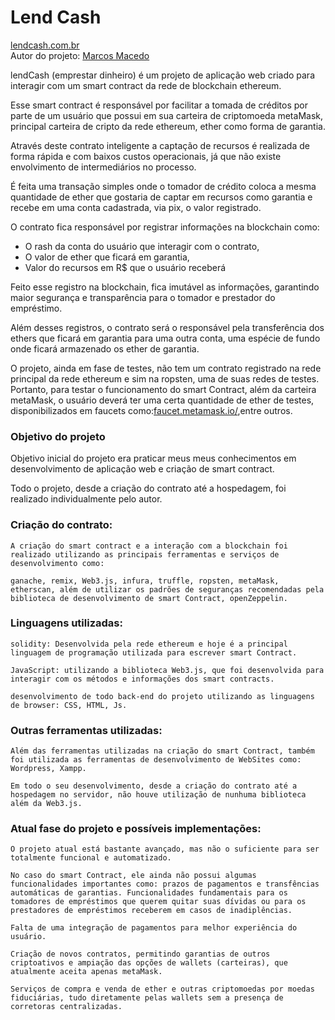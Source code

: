 # **Lend Cash**

[lendcash.com.br](https://lendcash.com.br/)  
Autor do projeto: [Marcos Macedo](https://github.com/MarcosPauloMacedo)

lendCash (emprestar dinheiro) é um projeto de aplicação web criado para interagir com um smart contract da rede de blockchain ethereum.

Esse smart contract é responsável por facilitar a tomada de créditos por parte de um usuário que possui em sua carteira de criptomoeda metaMask, principal carteira de cripto da rede ethereum, ether como forma de garantia.

Através deste contrato inteligente a captação de recursos é realizada de forma rápida e com baixos custos operacionais, já que não existe envolvimento de intermediários no processo.

É feita uma transação simples onde o tomador de crédito coloca a mesma quantidade de ether que gostaria de captar em recursos como garantia e recebe em uma conta cadastrada, via pix, o valor registrado.

O contrato fica responsável por registrar informações na blockchain como:  

* O rash da conta do usuário que interagir com o contrato,
* O valor de ether que ficará em garantia,
* Valor do recursos em R$ que o usuário receberá 

Feito esse registro na blockchain, fica imutável as informações, garantindo maior segurança e transparência para o tomador e prestador do empréstimo.

Além desses registros, o contrato será o responsável pela transferência dos ethers que ficará em garantia para uma outra conta, uma espécie de fundo onde ficará armazenado os ether de garantia.

O projeto, ainda em fase de testes, não tem um contrato registrado na rede principal da rede ethereum e sim na ropsten, uma de suas redes de testes. Portanto, para testar o funcionamento do smart Contract, além da carteira metaMask, o usuário deverá ter uma certa quantidade de ether de testes, disponibilizados em faucets como:[faucet.metamask.io/](https://faucet.metamask.io/),entre outros.


### **Objetivo do projeto**  
  
    
Objetivo inicial do projeto era praticar meus meus conhecimentos em desenvolvimento de aplicação web e criação de smart contract.

Todo o projeto, desde a criação do contrato até a hospedagem, foi realizado individualmente pelo autor.


### **Criação do contrato:**

    A criação do smart contract e a interação com a blockchain foi realizado utilizando as principais ferramentas e serviços de desenvolvimento como:  

    ganache, remix, Web3.js, infura, truffle, ropsten, metaMask, etherscan, além de utilizar os padrões de seguranças recomendadas pela biblioteca de desenvolvimento de smart Contract, openZeppelin.

### Linguagens utilizadas:

  
    solidity: Desenvolvida pela rede ethereum e hoje é a principal linguagem de programação utilizada para escrever smart Contract.

    JavaScript: utilizando a biblioteca Web3.js, que foi desenvolvida para interagir com os métodos e informações dos smart contracts.

    desenvolvimento de todo back-end do projeto utilizando as linguagens de browser: CSS, HTML, Js.


### Outras ferramentas utilizadas:

    Além das ferramentas utilizadas na criação do smart Contract, também foi utilizada as ferramentas de desenvolvimento de WebSites como: Wordpress, Xampp.

    Em todo o seu desenvolvimento, desde a criação do contrato até a hospedagem no servidor, não houve utilização de nunhuma biblioteca além da Web3.js.

### Atual fase do projeto e possíveis implementações:

    O projeto atual está bastante avançado, mas não o suficiente para ser totalmente funcional e automatizado.

    No caso do smart Contract, ele ainda não possui algumas funcionalidades importantes como: prazos de pagamentos e transfências automáticas de garantias. Funcionalidades fundamentais para os tomadores de empréstimos que querem quitar suas dívidas ou para os prestadores de empréstimos receberem em casos de inadiplências.

    Falta de uma integração de pagamentos para melhor experiência do usuário.

    Criação de novos contratos, permitindo garantias de outros criptoativos e ampiação das opções de wallets (carteiras), que atualmente aceita apenas metaMask.

    Serviços de compra e venda de ether e outras criptomoedas por moedas fiduciárias, tudo diretamente pelas wallets sem a presença de corretoras centralizadas.
    
    

















